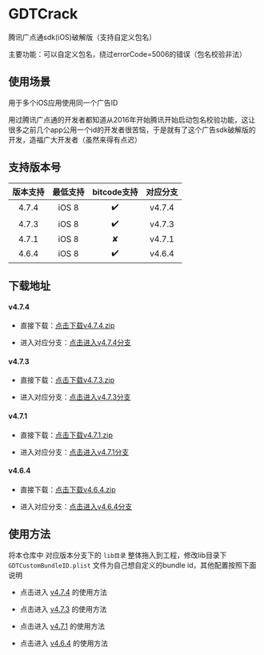 # GDTCrack
腾讯广点通sdk(iOS)破解版（支持自定义包名）

主要功能：可以自定义包名，绕过errorCode=5006的错误（包名校验非法）

## 使用场景
用于多个iOS应用使用同一个广告ID

用过腾讯广点通的开发者都知道从2016年开始腾讯开始启动包名校验功能，这让很多之前几个app公用一个id的开发者很苦恼，于是就有了这个广告sdk破解版的开发，造福广大开发者（虽然来得有点迟）

## 支持版本号

| 版本支持  | 最低支持  | bitcode支持  |   对应分支   |
|:-------:|:--------:|:------------:|:----------:|
|  4.7.4  |   iOS 8  |     ✔️      |    v4.7.4   |
|  4.7.3  |   iOS 8  |     ✔️      |    v4.7.3   |
|  4.7.1  |   iOS 8  |      ✘      |    v4.7.1   |
|  4.6.4  |   iOS 8  |     ✔️      |    v4.6.4   |

## 下载地址

#### v4.7.4

* 直接下载：[点击下载v4.7.4.zip](https://github.com/gdtcrack/GDTCrack/archive/v4.7.4.zip)

* 进入对应分支：[点击进入v4.7.4分支](https://github.com/gdtcrack/GDTCrack/tree/v4.7.4)

#### v4.7.3

* 直接下载：[点击下载v4.7.3.zip](https://github.com/gdtcrack/GDTCrack/archive/v4.7.3.zip)

* 进入对应分支：[点击进入v4.7.3分支](https://github.com/gdtcrack/GDTCrack/tree/v4.7.3)

#### v4.7.1

* 直接下载：[点击下载v4.7.1.zip](https://github.com/gdtcrack/GDTCrack/archive/v4.7.1.zip)

* 进入对应分支：[点击进入v4.7.1分支](https://github.com/gdtcrack/GDTCrack/tree/v4.7.1)

#### v4.6.4


* 直接下载：[点击下载v4.6.4.zip](https://github.com/gdtcrack/GDTCrack/archive/v4.6.4.zip)

* 进入对应分支：[点击进入v4.6.4分支](https://github.com/gdtcrack/GDTCrack/tree/v4.6.4)

## 使用方法
将本仓库中 对应版本分支下的 `lib目录` 整体拖入到工程，修改lib目录下 `GDTCustomBundleID.plist` 文件为自己想自定义的bundle id，其他配置按照下面说明

* 点击进入 [v4.7.4](https://github.com/gdtcrack/GDTCrack/tree/v4.7.4) 的使用方法

* 点击进入 [v4.7.3](https://github.com/gdtcrack/GDTCrack/tree/v4.7.3) 的使用方法

* 点击进入 [v4.7.1](https://github.com/gdtcrack/GDTCrack/tree/v4.7.1) 的使用方法

* 点击进入 [v4.6.4](https://github.com/gdtcrack/GDTCrack/tree/v4.6.4) 的使用方法
